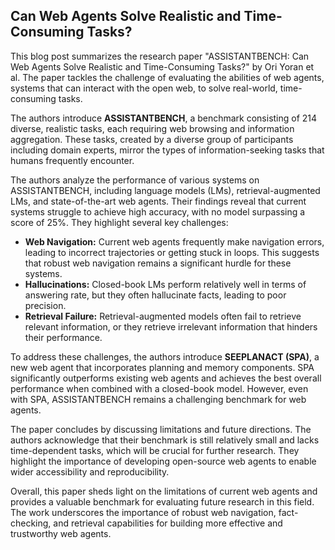 ## Can Web Agents Solve Realistic and Time-Consuming Tasks? 

This blog post summarizes the research paper "ASSISTANTBENCH: Can Web Agents Solve Realistic and Time-Consuming Tasks?" by Ori Yoran et al. The paper tackles the challenge of evaluating the abilities of web agents, systems that can interact with the open web, to solve real-world, time-consuming tasks. 

The authors introduce **ASSISTANTBENCH**, a benchmark consisting of 214 diverse, realistic tasks, each requiring web browsing and information aggregation. These tasks, created by a diverse group of participants including domain experts, mirror the types of information-seeking tasks that humans frequently encounter. 

The authors analyze the performance of various systems on ASSISTANTBENCH, including language models (LMs), retrieval-augmented LMs, and state-of-the-art web agents. Their findings reveal that current systems struggle to achieve high accuracy, with no model surpassing a score of 25%. They highlight several key challenges:

* **Web Navigation:** Current web agents frequently make navigation errors, leading to incorrect trajectories or getting stuck in loops. This suggests that robust web navigation remains a significant hurdle for these systems.
* **Hallucinations:** Closed-book LMs perform relatively well in terms of answering rate, but they often hallucinate facts, leading to poor precision.
* **Retrieval Failure:** Retrieval-augmented models often fail to retrieve relevant information, or they retrieve irrelevant information that hinders their performance. 

To address these challenges, the authors introduce **SEEPLANACT (SPA)**, a new web agent that incorporates planning and memory components. SPA significantly outperforms existing web agents and achieves the best overall performance when combined with a closed-book model. However, even with SPA, ASSISTANTBENCH remains a challenging benchmark for web agents.

The paper concludes by discussing limitations and future directions.  The authors acknowledge that their benchmark is still relatively small and lacks time-dependent tasks, which will be crucial for further research. They highlight the importance of developing open-source web agents to enable wider accessibility and reproducibility. 

Overall, this paper sheds light on the limitations of current web agents and provides a valuable benchmark for evaluating future research in this field. The work underscores the importance of robust web navigation,  fact-checking, and retrieval capabilities for building more effective and trustworthy web agents. 
